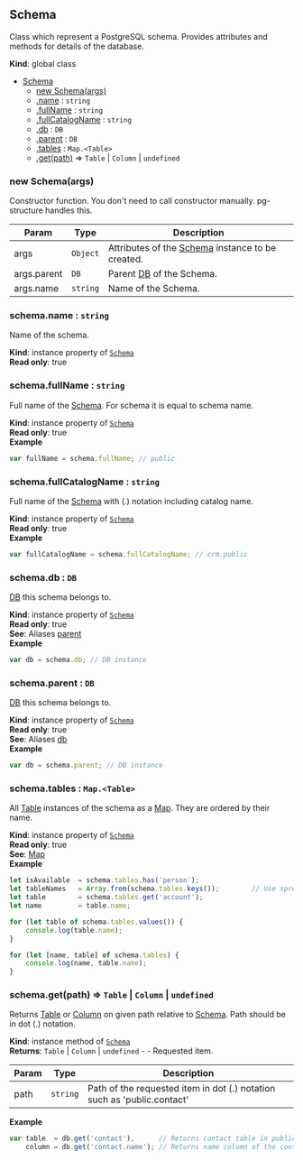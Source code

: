 <a name="Schema"></a>

## Schema
Class which represent a PostgreSQL schema. Provides attributes and methods for details of the database.

**Kind**: global class  

* [Schema](#Schema)
    * [new Schema(args)](#new_Schema_new)
    * [.name](#Schema+name) : <code>string</code>
    * [.fullName](#Schema+fullName) : <code>string</code>
    * [.fullCatalogName](#Schema+fullCatalogName) : <code>string</code>
    * [.db](#Schema+db) : <code>DB</code>
    * [.parent](#Schema+parent) : <code>DB</code>
    * [.tables](#Schema+tables) : <code>Map.&lt;Table&gt;</code>
    * [.get(path)](#Schema+get) ⇒ <code>Table</code> &#124; <code>Column</code> &#124; <code>undefined</code>

<a name="new_Schema_new"></a>

### new Schema(args)
Constructor function. You don't need to call constructor manually. pg-structure handles this.


| Param | Type | Description |
| --- | --- | --- |
| args | <code>Object</code> | Attributes of the [Schema](#Schema) instance to be created. |
| args.parent | <code>DB</code> | Parent [DB](DB) of the Schema. |
| args.name | <code>string</code> | Name of the Schema. |

<a name="Schema+name"></a>

### schema.name : <code>string</code>
Name of the schema.

**Kind**: instance property of <code>[Schema](#Schema)</code>  
**Read only**: true  
<a name="Schema+fullName"></a>

### schema.fullName : <code>string</code>
Full name of the [Schema](#Schema). For schema it is equal to schema name.

**Kind**: instance property of <code>[Schema](#Schema)</code>  
**Read only**: true  
**Example**  
```js
var fullName = schema.fullName; // public
```
<a name="Schema+fullCatalogName"></a>

### schema.fullCatalogName : <code>string</code>
Full name of the [Schema](#Schema) with (.) notation including catalog name.

**Kind**: instance property of <code>[Schema](#Schema)</code>  
**Read only**: true  
**Example**  
```js
var fullCatalogName = schema.fullCatalogName; // crm.public
```
<a name="Schema+db"></a>

### schema.db : <code>DB</code>
[DB](DB) this schema belongs to.

**Kind**: instance property of <code>[Schema](#Schema)</code>  
**Read only**: true  
**See**: Aliases [parent](#Schema+parent)  
**Example**  
```js
var db = schema.db; // DB instance
```
<a name="Schema+parent"></a>

### schema.parent : <code>DB</code>
[DB](DB) this schema belongs to.

**Kind**: instance property of <code>[Schema](#Schema)</code>  
**Read only**: true  
**See**: Aliases [db](#Schema+db)  
**Example**  
```js
var db = schema.parent; // DB instance
```
<a name="Schema+tables"></a>

### schema.tables : <code>Map.&lt;Table&gt;</code>
All [Table](Table) instances of the schema as a [Map](Map). They are ordered by their name.

**Kind**: instance property of <code>[Schema](#Schema)</code>  
**Read only**: true  
**See**: [Map](Map)  
**Example**  
```js
let isAvailable  = schema.tables.has('person');
let tableNames   = Array.from(schema.tables.keys());        // Use spread operator to get table names as an array.
let table        = schema.tables.get('account');
let name         = table.name;

for (let table of schema.tables.values()) {
    console.log(table.name);
}

for (let [name, table] of schema.tables) {
    console.log(name, table.name);
}
```
<a name="Schema+get"></a>

### schema.get(path) ⇒ <code>Table</code> &#124; <code>Column</code> &#124; <code>undefined</code>
Returns [Table](Table) or [Column](Column) on given path relative to [Schema](#Schema). Path should be in dot (.) notation.

**Kind**: instance method of <code>[Schema](#Schema)</code>  
**Returns**: <code>Table</code> &#124; <code>Column</code> &#124; <code>undefined</code> - - Requested item.  

| Param | Type | Description |
| --- | --- | --- |
| path | <code>string</code> | Path of the requested item in dot (.) notation such as 'public.contact' |

**Example**  
```js
var table  = db.get('contact'),      // Returns contact table in public schema.
    column = db.get('contact.name'); // Returns name column of the contact table.
```
